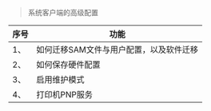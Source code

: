 <blockquote class="success">
	系统客户端的高级配置
</blockquote> 
 
 |序号|功能|
|---|---|
|1、 |如何迁移SAM文件与用户配置，以及软件迁移 |
|2、 | 如何保存硬件配置|
|3、| 启用维护模式|
|4、| 打印机PNP服务|